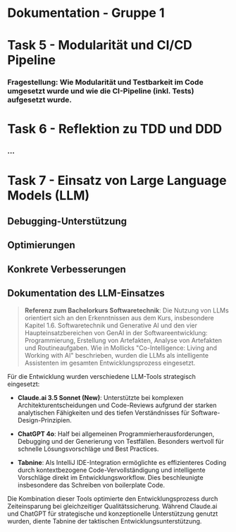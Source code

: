 # Dokumentation - Gruppe 1 

# Task 5 - Modularität und CI/CD Pipeline

### Fragestellung: Wie Modularität und Testbarkeit im Code umgesetzt wurde und wie die CI-Pipeline (inkl. Tests) aufgesetzt wurde.

# Task 6 - Reflektion zu TDD und DDD

### ...

# Task 7 - Einsatz von Large Language Models (LLM)

## Debugging-Unterstützung

## Optimierungen

## Konkrete Verbesserungen

## Dokumentation des LLM-Einsatzes
> **Referenz zum Bachelorkurs Softwaretechnik**: Die Nutzung von LLMs orientiert sich an den Erkenntnissen aus dem Kurs, insbesondere Kapitel 1.6. Softwaretechnik und Generative AI und den vier Haupteinsatzbereichen von GenAI in der Softwareentwicklung: Programmierung, Erstellung von Artefakten, Analyse von Artefakten und Routineaufgaben. Wie in Mollicks "Co-Intelligence: Living and Working with AI" beschrieben, wurden die LLMs als intelligente Assistenten im gesamten Entwicklungsprozess eingesetzt.

Für die Entwicklung wurden verschiedene LLM-Tools strategisch eingesetzt:

- **Claude.ai 3.5 Sonnet (New)**: Unterstützte bei komplexen Architekturentscheidungen und Code-Reviews aufgrund der starken analytischen Fähigkeiten und des tiefen Verständnisses für Software-Design-Prinzipien.

- **ChatGPT 4o**: Half bei allgemeinen Programmierherausforderungen, Debugging und der Generierung von Testfällen. Besonders wertvoll für schnelle Lösungsvorschläge und Best Practices.

- **Tabnine**: Als IntelliJ IDE-Integration ermöglichte es effizienteres Coding durch kontextbezogene Code-Vervollständigung und intelligente Vorschläge direkt im Entwicklungsworkflow. Dies beschleunigte insbesondere das Schreiben von boilerplate Code.

Die Kombination dieser Tools optimierte den Entwicklungsprozess durch Zeiteinsparung bei gleichzeitiger Qualitätssicherung. Während Claude.ai und ChatGPT für strategische und konzeptionelle Unterstützung genutzt wurden, diente Tabnine der taktischen Entwicklungsunterstützung.